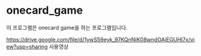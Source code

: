 # onecard_game
이 프로그램은 onecard game을 하는 프로그램입니다.

https://drive.google.com/file/d/1ywS59eyk_97KQnNiK08wndOAjEGUHI7x/view?usp=sharing 사용영상

